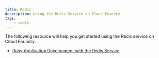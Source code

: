 ```yaml
---
title: Redis
description: Using the Redis Service on Cloud Foundry
tags:
    - redis
---
```


The following resource will help you get started using the Redis service on Cloud Foundry:

+ [Ruby Application Development with the Redis Service](/services/redis/ruby-redis.html)